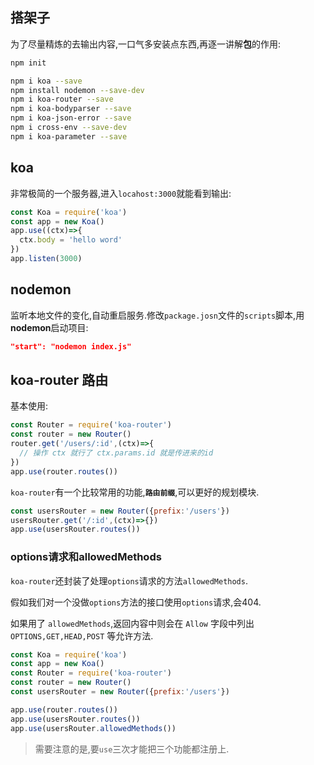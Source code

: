## 搭架子

为了尽量精炼的去输出内容,一口气多安装点东西,再逐一讲解**包**的作用:
```sh
npm init
```
```sh
npm i koa --save
npm install nodemon --save-dev
npm i koa-router --save
npm i koa-bodyparser --save
npm i koa-json-error --save
npm i cross-env --save-dev
npm i koa-parameter --save
```

## koa
非常极简的一个服务器,进入`locahost:3000`就能看到输出:
```js
const Koa = require('koa')
const app = new Koa()
app.use((ctx)=>{
  ctx.body = 'hello word'
})
app.listen(3000)
```

## nodemon
监听本地文件的变化,自动重启服务.修改`package.josn`文件的`scripts`脚本,用**nodemon**启动项目:
```json
"start": "nodemon index.js"
```

## koa-router 路由

基本使用:
```js
const Router = require('koa-router')
const router = new Router()
router.get('/users/:id',(ctx)=>{
  // 操作 ctx 就行了 ctx.params.id 就是传进来的id
})
app.use(router.routes())
```

`koa-router`有一个比较常用的功能,**`路由前缀`**,可以更好的规划模块.
```js
const usersRouter = new Router({prefix:'/users'})
usersRouter.get('/:id',(ctx)=>{})
app.use(usersRouter.routes())
```

### options请求和allowedMethods

`koa-router`还封装了处理`options`请求的方法`allowedMethods`.

假如我们对一个没做`options`方法的接口使用`options`请求,会404.

如果用了 `allowedMethods`,返回内容中则会在 `Allow` 字段中列出 `OPTIONS,GET,HEAD,POST` 等允许方法.
```js
const Koa = require('koa')
const app = new Koa()
const Router = require('koa-router')
const router = new Router()
const usersRouter = new Router({prefix:'/users'})

app.use(router.routes())
app.use(usersRouter.routes())
app.use(usersRouter.allowedMethods())
```
> 需要注意的是,要`use`三次才能把三个功能都注册上.







